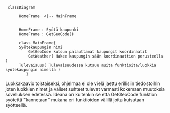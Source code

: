 ```mermaid
 classDiagram
      
      HomeFrame  <|-- MainFrame
      

      HomeFrame : Syötä kaupunki  
      HomeFrame : GetGeoCode()

      class MainFrame{
  	  Syötekaupungin nimi
          GetGeoCode kutsun palauttamat kaupungit koordinaatit  
          GetWeather( Hakee kaupungin sään koordinaattien perusteella ) 
	  Tulevaisuus( Tulevaisuudessa kutsuu muita funktioita/luokkia syötekaupungin nimellä ) 
         }

```
Luokkakaavio toistaiseksi, ohjelmaa ei ole vielä jaettu erillisiin tiedostoihin joten luokkien nimet ja väliset suhteet tulevat varmasti kokemaan muutoksia sovelluksen edetessä.
Ideana on kuitenkin se että GetGeoCode funktion syötettä "kannetaan" mukana eri funktioiden välillä joita kutsutaan syötteellä.

